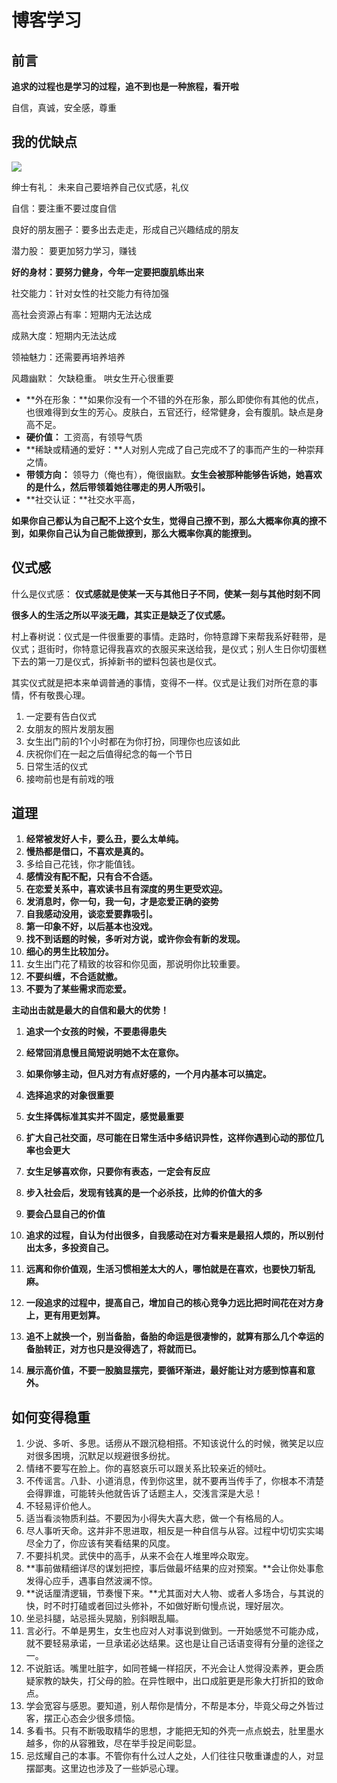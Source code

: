 # 博客学习

## 前言

**追求的过程也是学习的过程，追不到也是一种旅程，看开啦**

自信，真诚，安全感，尊重



## 我的优缺点

![](https://pica.zhimg.com/v2-babbaeff265db12d75abf6fbeaf8a288_r.jpg?source=1940ef5c)

绅士有礼： 未来自己要培养自己仪式感，礼仪

自信：要注重不要过度自信

良好的朋友圈子：要多出去走走，形成自己兴趣结成的朋友

潜力股： 要更加努力学习，赚钱

**好的身材：要努力健身，今年一定要把腹肌练出来**

社交能力：针对女性的社交能力有待加强

高社会资源占有率：短期内无法达成

成熟大度：短期内无法达成

领袖魅力：还需要再培养培养

风趣幽默： 欠缺稳重。 哄女生开心很重要



- **外在形象：**如果你没有一个不错的外在形象，那么即使你有其他的优点，也很难得到女生的芳心。皮肤白，五官还行，经常健身，会有腹肌。缺点是身高不足。
- **硬价值：** 工资高，有领导气质
- **稀缺或精通的爱好：**人对别人完成了自己完成不了的事而产生的一种崇拜之情。
- **带领方向：** 领导力（俺也有），俺很幽默。**女生会被那种能够告诉她，她喜欢的是什么，然后带领着她往哪走的男人所吸引。**
- **社交认证：**社交水平高，



**如果你自己都认为自己配不上这个女生，觉得自己撩不到，那么大概率你真的撩不到，如果你自己认为自己能做撩到，那么大概率你真的能撩到。**



## 仪式感

什么是仪式感： **仪式感就是使某一天与其他日子不同，使某一刻与其他时刻不同**

**很多人的生活之所以平淡无趣，其实正是缺乏了仪式感。**

村上春树说：仪式是一件很重要的事情。走路时，你特意蹲下来帮我系好鞋带，是仪式；逛街时，你特意记得我喜欢的衣服买来送给我，是仪式；别人生日你切蛋糕下去的第一刀是仪式，拆掉新书的塑料包装也是仪式。

其实仪式就是把本来单调普通的事情，变得不一样。仪式是让我们对所在意的事情，怀有敬畏心理。

1. 一定要有告白仪式
2. 女朋友的照片发朋友圈
3. 女生出门前的1个小时都在为你打扮，同理你也应该如此
4. 庆祝你们在一起之后值得纪念的每一个节日
5. 日常生活的仪式
6. 接吻前也是有前戏的哦

## 道理

1. **经常被发好人卡，要么丑，要么太单纯。**
2. **慢热都是借口，不喜欢是真的。**
3. 多给自己花钱，你才能值钱。
4. **感情没有配不配，只有合不合适。**
5. **在恋爱关系中，喜欢读书且有深度的男生更受欢迎。**
6. **发消息时，你一句，我一句，才是恋爱正确的姿势**
7. **自我感动没用，谈恋爱要靠吸引。**
8. **第一印象不好，以后基本也没戏。**
9. **找不到话题的时候，多听对方说，或许你会有新的发现。**
10. **细心的男生比较加分。**
11. 女生出门花了精致的妆容和你见面，那说明你比较重要。
12. **不要纠缠，不合适就撤。**
13. **不要为了某些需求而恋爱。**



**主动出击就是最大的自信和最大的优势！**



1. **追求一个女孩的时候，不要患得患失**
2. **经常回消息慢且简短说明她不太在意你。**
3. **如果你够主动，但凡对方有点好感的，一个月内基本可以搞定。**
4. **选择追求的对象很重要**
5. **女生择偶标准其实并不固定，感觉最重要**
6. **扩大自己社交面，尽可能在日常生活中多结识异性，这样你遇到心动的那位几率也会更大**
7. **女生足够喜欢你，只要你有表态，一定会有反应**
8. **步入社会后，发现有钱真的是一个必杀技，比帅的价值大的多**
9. **要会凸显自己的价值**



1. **追求的过程，自认为付出很多，自我感动在对方看来是最招人烦的，所以别付出太多，多投资自己。**
2. **远离和你价值观，生活习惯相差太大的人，哪怕就是在喜欢，也要快刀斩乱麻。**
4. **一段追求的过程中，提高自己，增加自己的核心竞争力远比把时间花在对方身上，更有用更划算。**
5. **追不上就换一个，别当备胎，备胎的命运是很凄惨的，就算有那么几个幸运的备胎转正，对方也只是没得选了，将就而已。**
6. **展示高价值，不要一股脑显摆完，要循环渐进，最好能让对方感到惊喜和意外。**

## 如何变得稳重

1. 少说、多听、多思。话痨从不跟沉稳相搭。不知该说什么的时候，微笑足以应对很多困境，沉默足以规避很多纷扰。
2. 情绪不要写在脸上。你的喜怒哀乐可以跟关系比较亲近的倾吐。
3. 不传谣言。八卦、小道消息，传到你这里，就不要再当传手了，你根本不清楚会得罪谁，可能转头他就告诉了话题主人，交浅言深是大忌！
4. 不轻易评价他人。
5. 适当看淡物质利益。不要因为小得失大喜大悲，做一个有格局的人。
6. 尽人事听天命。这并非不思进取，相反是一种自信与从容。过程中切切实实竭尽全力了，你应该有笑看结果的风度。
7. 不要抖机灵。武侠中的高手，从来不会在人堆里哗众取宠。
8. **事前做精细详尽的谋划把控，事后做最坏结果的应对预案。**会让你处事愈发得心应手，遇事自然波澜不惊。
9. **说话厘清逻辑，节奏慢下来。**尤其面对大人物、或者人多场合，与其说的快，时不时打磕或者回过头修补，不如做好断句慢点说，理好层次。
10. 坐忌抖腿，站忌摇头晃脑，别斜眼乱瞄。
11. 言必行。不单是男生，女生也应对人对事说到做到。一开始感觉不可能办成，就不要轻易承诺，一旦承诺必达结果。这也是让自己话语变得有分量的途径之一。
12. 不说脏话。嘴里吐脏字，如同苍蝇一样招厌，不光会让人觉得没素养，更会质疑家教的缺失，打父母的脸。在异性眼中，出口成脏更是形象大打折扣的致命点。
13. 学会宽容与感恩。要知道，别人帮你是情分，不帮是本分，毕竟父母之外皆过客，摆正心态会少很多烦恼。
14. 多看书。只有不断吸取精华的思想，才能把无知的外壳一点点蜕去，肚里墨水越多，你的从容雅致，尽在举手投足间彰显。
15. 忌炫耀自己的本事。不管你有什么过人之处，人们往往只敬重谦虚的人，对显摆鄙夷。这里边也涉及了一些妒忌心理。


